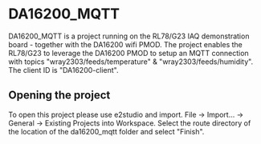 # DA16200_MQTT

DA16200_MQTT is a project running on the RL78/G23 IAQ demonstration board - together with the DA16200 wifi PMOD.
The project enables the RL78/G23 to leverage the DA16200 PMOD to setup an MQTT connection with topics "wray2303/feeds/temperature" & "wray2303/feeds/humidity".
The client ID is "DA16200-client".

## Opening the project
To open this project please use e2studio and import.
File &rarr; Import... &rarr; General &rarr; Existing Projects into Workspace.
Select the route directory of the location of the da16200_mqtt folder and select "Finish".
